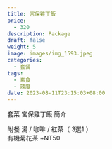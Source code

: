 ```yaml
---
title: 宮保雞丁飯
price:
  - 320
description: Package
draft: false
weight: 5
image: images/img_1593.jpeg
categories:
  - 套餐
tags:
  - 素食
  - 辣度
date: 2023-08-11T23:15:03+08:00
---
```


套菜 宮保雞丁飯 簡介

  附餐  湯 / 咖啡 / 紅茶（ 3選1 ）\
  有機菊花茶 +NT50
